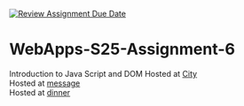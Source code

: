 [![Review Assignment Due Date](https://classroom.github.com/assets/deadline-readme-button-22041afd0340ce965d47ae6ef1cefeee28c7c493a6346c4f15d667ab976d596c.svg)](https://classroom.github.com/a/URRZ2TIg)
# WebApps-S25-Assignment-6
Introduction to Java Script and DOM
Hosted at [City]( https://44-563-webapps-s25.github.io/44563-webapps-s25-assignment6-CharanReddy2504/city.html)
<br>
Hosted at [message]( https://44-563-webapps-s25.github.io/44563-webapps-s25-assignment6-CharanReddy2504/message.html)
<br>
Hosted at [dinner]( https://44-563-webapps-s25.github.io/44563-webapps-s25-assignment6-CharanReddy2504/dinner.html)
<br>